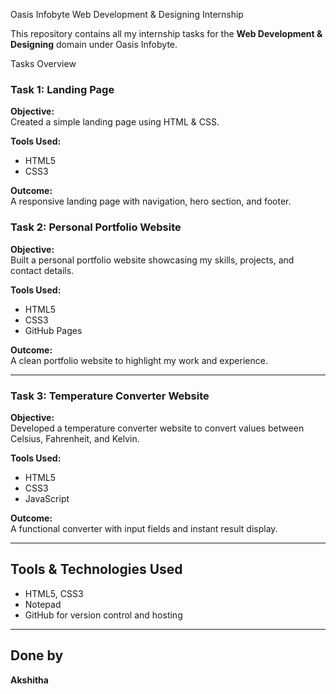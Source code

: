 Oasis Infobyte Web Development & Designing Internship

This repository contains all my internship tasks for the **Web Development & Designing** domain under Oasis Infobyte.



Tasks Overview

### Task 1: Landing Page
**Objective:**  
Created a simple landing page using HTML & CSS.

**Tools Used:**  
- HTML5  
- CSS3  


**Outcome:**  
A responsive landing page with navigation, hero section, and footer.



### Task 2: Personal Portfolio Website
**Objective:**  
Built a personal portfolio website showcasing my skills, projects, and contact details.

**Tools Used:**  
- HTML5  
- CSS3  
- GitHub Pages

**Outcome:**  
A clean portfolio website to highlight my work and experience.

---

### Task 3: Temperature Converter Website
**Objective:**  
Developed a temperature converter website to convert values between Celsius, Fahrenheit, and Kelvin.

**Tools Used:**  
- HTML5  
- CSS3  
- JavaScript 

**Outcome:**  
A functional converter with input fields and instant result display.

---

## Tools & Technologies Used
- HTML5, CSS3
- Notepad
- GitHub for version control and hosting

---

## Done by
**Akshitha**  

